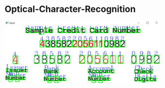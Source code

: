 # Optical-Character-Recognition

![OCR](https://github.com/datamagic2020/Optical-Character-Recognition/blob/main/ocrimg5.png)
